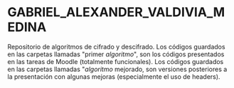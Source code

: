 # GABRIEL_ALEXANDER_VALDIVIA_MEDINA
Repositorio de algoritmos de cifrado y descifrado.
Los códigos guardados en las carpetas llamadas "primer *algoritmo*", son los códigos presentados en las tareas de Moodle (totalmente funcionales).
Los códigos guardados en las carpetas llamadas "*algoritmo* mejorado, son versiones posteriores a la presentación con algunas mejoras (especialmente el uso de headers).

